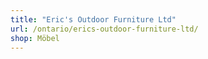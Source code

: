 ```yaml
---
title: "Eric's Outdoor Furniture Ltd"
url: /ontario/erics-outdoor-furniture-ltd/
shop: Möbel
---
```

